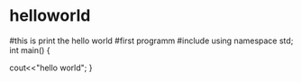# helloworld
#this is print the hello world
#first programm
#include<iostrem>
using namespace std;
int main()
{

cout<<"hello world";
}
